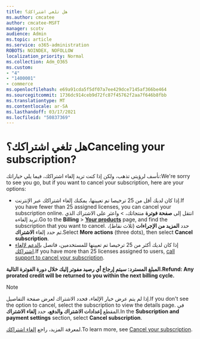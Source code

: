 ```yaml
---
title: هل تلغي اشتراكك؟
ms.author: cmcatee
author: cmcatee-MSFT
manager: scotv
audience: Admin
ms.topic: article
ms.service: o365-administration
ROBOTS: NOINDEX, NOFOLLOW
localization_priority: Normal
ms.collection: Adm_O365
ms.custom:
- "4"
- "1400001"
- commerce
ms.openlocfilehash: e69a91cda5f5df07a7ee429dce7145af366be464
ms.sourcegitcommit: 1736dc914ceb9d72fc87f45762f2aa7f646b8fbb
ms.translationtype: MT
ms.contentlocale: ar-SA
ms.lasthandoff: 03/17/2021
ms.locfileid: "50837369"
---
```

# <a name="canceling-your-subscription"></a><span data-ttu-id="1b5bf-102">هل تلغي اشتراكك؟</span><span class="sxs-lookup"><span data-stu-id="1b5bf-102">Canceling your subscription?</span></span>

<span data-ttu-id="1b5bf-103">نأسف لرؤيتى تذهب، ولكن إذا كنت تريد إلغاء اشتراكك، فيما يلي خياراتك:</span><span class="sxs-lookup"><span data-stu-id="1b5bf-103">We're sorry to see you go, but if you want to cancel your subscription, here are your options:</span></span>
  
- <span data-ttu-id="1b5bf-104">إذا كان لديك أقل من 25 ترخيصا تم تعيينها، يمكنك إلغاء اشتراكك عبر الإنترنت.</span><span class="sxs-lookup"><span data-stu-id="1b5bf-104">If you have fewer than 25 assigned licenses, you can cancel your subscription online.</span></span> <span data-ttu-id="1b5bf-105">انتقل إلى **صفحة فوترة** منتجاتك، \> **[](https://go.microsoft.com/fwlink/p/?linkid=842054)** واعثر على الاشتراك الذي تريد إلغاءه.</span><span class="sxs-lookup"><span data-stu-id="1b5bf-105">Go to the **Billing** \> **[Your products](https://go.microsoft.com/fwlink/p/?linkid=842054)** page, and find the subscription that you want to cancel.</span></span> <span data-ttu-id="1b5bf-106">حدد **المزيد من الإجراءات** (ثلاث نقاط)، ثم حدد إلغاء **الاشتراك**.</span><span class="sxs-lookup"><span data-stu-id="1b5bf-106">Select **More actions** (three dots), then select **Cancel subscription**.</span></span>
- <span data-ttu-id="1b5bf-107">إذا كان لديك أكثر من 25 ترخيصا تم تعيينها للمستخدمين، فاتصل [بالدعم لإلغاء اشتراكك](https://docs.microsoft.com/microsoft-365/admin/contact-support-for-business-products?view=o365-worldwide).</span><span class="sxs-lookup"><span data-stu-id="1b5bf-107">If you have more than 25 licenses assigned to users, [call support to cancel your subscription](https://docs.microsoft.com/microsoft-365/admin/contact-support-for-business-products?view=o365-worldwide).</span></span>
  
<span data-ttu-id="1b5bf-108">**المبلغ المسترد: سيتم إرجاع أي رصيد مفوتر إليك خلال دورة الفوترة التالية.**</span><span class="sxs-lookup"><span data-stu-id="1b5bf-108">**Refund: Any prorated credit will be returned to you within the next billing cycle.**</span></span>

> [!NOTE]
> <span data-ttu-id="1b5bf-109">إذا لم يتم عرض خيار الإلغاء، فحدد الاشتراك لعرض صفحة التفاصيل.</span><span class="sxs-lookup"><span data-stu-id="1b5bf-109">If you don't see the option to cancel, select the subscription to view the details page.</span></span> <span data-ttu-id="1b5bf-110">في المقطع **إعدادات الاشتراك والدفع،** حدد **إلغاء الاشتراك**.</span><span class="sxs-lookup"><span data-stu-id="1b5bf-110">In the **Subscription and payment settings** section, select **Cancel subscription**.</span></span>

<span data-ttu-id="1b5bf-111">لمعرفة المزيد، راجع [إلغاء اشتراكك](https://docs.microsoft.com/microsoft-365/commerce/subscriptions/cancel-your-subscription).</span><span class="sxs-lookup"><span data-stu-id="1b5bf-111">To learn more, see [Cancel your subscription](https://docs.microsoft.com/microsoft-365/commerce/subscriptions/cancel-your-subscription).</span></span>
